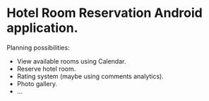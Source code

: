 # Hotel Room Reservation Android application.

Planning possibilities:
+ View available rooms using Calendar.
+ Reserve hotel room.
+ Rating system (maybe using comments analytics).
+ Photo gallery.
+ ...
